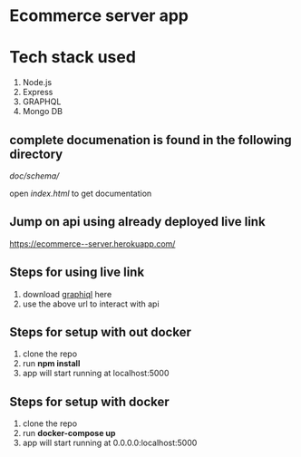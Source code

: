 # Ecommerce server app

# Tech stack used

1. Node.js
2. Express
3. GRAPHQL
4. Mongo DB

## complete documenation is found in the following directory

_doc/schema/_

open _index.html_ to get documentation

## Jump on api using already deployed live link

<https://ecommerce--server.herokuapp.com/>

## Steps for using live link

1. download [graphiql](https://www.electronjs.org/apps/graphiql) here
2. use the above url to interact with api

## Steps for setup with out docker

1. clone the repo
2. run **npm install**
3. app will start running at localhost:5000

## Steps for setup with docker

1. clone the repo
2. run **docker-compose up**
3. app will start running at 0.0.0.0:localhost:5000
